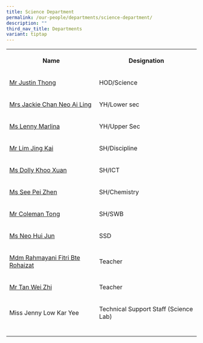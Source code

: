 ```yaml
---
title: Science Department
permalink: /our-people/departments/science-department/
description: ""
third_nav_title: Departments
variant: tiptap
---
```

<table style="minWidth: 50px">
<colgroup>
<col>
<col>
</colgroup>
<tbody>
<tr>
<th rowspan="1" colspan="1">
<p>Name</p>
</th>
<th rowspan="1" colspan="1">
<p>Designation</p>
</th>
</tr>
<tr>
<td rowspan="1" colspan="1">
<p><a href="mailto:thong_ching_guan@schools.gov.sg" rel="noopener noreferrer nofollow" target="_blank">Mr Justin Thong</a>
</p>
</td>
<td rowspan="1" colspan="1">
<p>HOD/Science</p>
</td>
</tr>
<tr>
<td rowspan="1" colspan="1">
<p><a href="mailto:neo_ai_ling_jackie@schools.gov.sg" rel="noopener noreferrer nofollow" target="_blank">Mrs Jackie Chan Neo Ai Ling</a>
</p>
</td>
<td rowspan="1" colspan="1">
<p>YH/Lower sec</p>
</td>
</tr>
<tr>
<td rowspan="1" colspan="1">
<p><a href="mailto:lenny_marlina_mohamed@schools.gov.sg" rel="noopener noreferrer nofollow" target="_blank">Ms Lenny Marlina</a>
</p>
</td>
<td rowspan="1" colspan="1">
<p>YH/Upper Sec</p>
</td>
</tr>
<tr>
<td rowspan="1" colspan="1">
<p><a href="mailto:lim_jing_kai@schools.gov.sg" rel="noopener noreferrer nofollow" target="_blank">Mr Lim Jing Kai</a>
</p>
</td>
<td rowspan="1" colspan="1">
<p>SH/Discipline</p>
</td>
</tr>
<tr>
<td rowspan="1" colspan="1">
<p><a href="mailto:dolly_khoo@schools.gov.sg" rel="noopener noreferrer nofollow" target="_blank">Ms Dolly Khoo Xuan</a>
</p>
</td>
<td rowspan="1" colspan="1">
<p>SH/ICT</p>
</td>
</tr>
<tr>
<td rowspan="1" colspan="1">
<p><a href="mailto:see_pei_zhen@schools.gov.sg" rel="noopener noreferrer nofollow" target="_blank">Ms See Pei Zhen</a>
</p>
</td>
<td rowspan="1" colspan="1">
<p>SH/Chemistry</p>
</td>
</tr>
<tr>
<td rowspan="1" colspan="1">
<p><a href="mailto:Tong_Coleman@schools.gov.sg" rel="noopener noreferrer nofollow" target="_blank">Mr Coleman Tong</a>
</p>
</td>
<td rowspan="1" colspan="1">
<p>SH/SWB</p>
</td>
</tr>
<tr>
<td rowspan="1" colspan="1">
<p><a href="mailto:neo_hui_jun@schools.gov.sg" rel="noopener noreferrer nofollow" target="_blank">Ms Neo Hui Jun</a>
</p>
</td>
<td rowspan="1" colspan="1">
<p>SSD</p>
</td>
</tr>
<tr>
<td rowspan="1" colspan="1">
<p><a href="mailto:rahmayani_fitri_rohaizat@schools.gov.sg" rel="noopener noreferrer nofollow" target="_blank">Mdm Rahmayani Fitri Bte Rohaizat</a>
</p>
</td>
<td rowspan="1" colspan="1">
<p>Teacher</p>
</td>
</tr>
<tr>
<td rowspan="1" colspan="1">
<p><a href="mailto:tan_wei_zhi@schools.gov.sg" rel="noopener noreferrer nofollow" target="_blank">Mr Tan Wei Zhi</a>
</p>
</td>
<td rowspan="1" colspan="1">
<p>Teacher</p>
</td>
</tr>
<tr>
<td rowspan="1" colspan="1">
<p>Miss Jenny Low Kar Yee</p>
</td>
<td rowspan="1" colspan="1">
<p>Technical Support Staff (Science Lab)</p>
</td>
</tr>
<tr>
<td rowspan="1" colspan="1">
<p></p>
</td>
<td rowspan="1" colspan="1">
<p></p>
</td>
</tr>
</tbody>
</table>
<p></p>